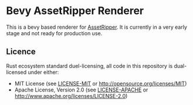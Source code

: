 # Bevy AssetRipper Renderer
This is a bevy based renderer for [AssetRipper](https://github.com/AssetRipper/AssetRipper). It is currently in a very early stage and not ready for production use.

## Licence
Rust ecosystem standard duel-licensing, all code in this repository is dual-licensed under either:
- MIT License (see [LICENSE-MIT](LICENSE-MIT) or http://opensource.org/licenses/MIT)
- Apache License, Version 2.0 (see [LICENSE-APACHE](LICENSE-APACHE) or http://www.apache.org/licenses/LICENSE-2.0)

